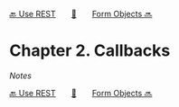 [🔙 Use REST][previous-chapter]&nbsp;&nbsp;&nbsp;&nbsp;&nbsp;&nbsp;&nbsp;[🏡][readme]&nbsp;&nbsp;&nbsp;&nbsp;&nbsp;&nbsp;&nbsp;[Form Objects 🔜][upcoming-chapter]

# Chapter 2. Callbacks

_Notes_

[🔙 Use REST][previous-chapter]&nbsp;&nbsp;&nbsp;&nbsp;&nbsp;&nbsp;&nbsp;[🏡][readme]&nbsp;&nbsp;&nbsp;&nbsp;&nbsp;&nbsp;&nbsp;[Form Objects 🔜][upcoming-chapter]

[readme]: README.md
[previous-chapter]: ch001-use-rest.md
[upcoming-chapter]: ch003-form-objects.md